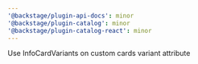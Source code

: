 ```yaml
---
'@backstage/plugin-api-docs': minor
'@backstage/plugin-catalog': minor
'@backstage/plugin-catalog-react': minor
---
```


Use InfoCardVariants on custom cards variant attribute
